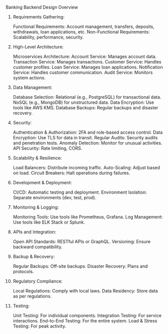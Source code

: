 Banking Backend Design Overview
1. Requirements Gathering:

    Functional Requirements:
        Account management, transfers, deposits, withdrawals, loan applications, etc.
    Non-Functional Requirements:
        Scalability, performance, security.

2. High-Level Architecture:

    Microservices Architecture:
        Account Service: Manages account data.
        Transaction Service: Manages transactions.
        Customer Service: Handles customer profiles.
        Loan Service: Manages loan applications.
        Notification Service: Handles customer communication.
        Audit Service: Monitors system actions.

3. Data Management:

    Database Selection:
        Relational (e.g., PostgreSQL) for transactional data.
        NoSQL (e.g., MongoDB) for unstructured data.
    Data Encryption: Use tools like AWS KMS.
    Database Backups: Regular backups and disaster recovery.

4. Security:

    Authentication & Authorization:
        2FA and role-based access control.
    Data Encryption:
        Use TLS for data in transit.
    Regular Audits:
        Security audits and penetration tests.
    Anomaly Detection: Monitor for unusual activities.
    API Security:
        Rate limiting, CORS.

5. Scalability & Resilience:

    Load Balancers: Distribute incoming traffic.
    Auto-Scaling: Adjust based on load.
    Circuit Breakers: Halt operations during failures.

6. Development & Deployment:

    CI/CD: Automatic testing and deployment.
    Environment Isolation: Separate environments (dev, test, prod).

7. Monitoring & Logging:

    Monitoring Tools:
        Use tools like Prometheus, Grafana.
    Log Management:
        Use tools like ELK Stack or Splunk.

8. APIs and Integration:

    Open API Standards:
        RESTful APIs or GraphQL.
    Versioning: Ensure backward compatibility.

9. Backup & Recovery:

    Regular Backups: Off-site backups.
    Disaster Recovery: Plans and protocols.

10. Regulatory Compliance:

    Local Regulations: Comply with local laws.
    Data Residency: Store data as per regulations.

11. Testing:

    Unit Testing: For individual components.
    Integration Testing: For service interactions.
    End-to-End Testing: For the entire system.
    Load & Stress Testing: For peak activity.
